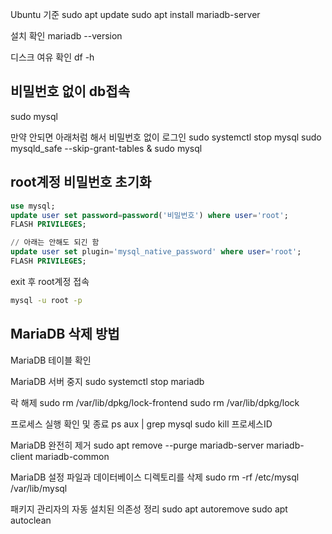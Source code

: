 Ubuntu 기준
sudo apt update
sudo apt install mariadb-server

설치 확인
mariadb --version

디스크 여유 확인
df -h

## 비밀번호 없이 db접속

sudo mysql

만약 안되면 아래처럼 해서 비밀번호 없이 로그인
sudo systemctl stop mysql
sudo mysqld_safe --skip-grant-tables &
sudo mysql

## root계정 비밀번호 초기화

```sql
use mysql;
update user set password=password('비밀번호') where user='root';
FLASH PRIVILEGES;

// 아래는 안해도 되긴 함
update user set plugin='mysql_native_password' where user='root';
FLASH PRIVILEGES;
```

exit 후 root계정 접속

```bash
mysql -u root -p
```

## MariaDB 삭제 방법

MariaDB 테이블 확인

MariaDB 서버 중지
sudo systemctl stop mariadb

락 해제
sudo rm /var/lib/dpkg/lock-frontend
sudo rm /var/lib/dpkg/lock

프로세스 실행 확인 및 종료
ps aux | grep mysql
sudo kill 프로세스ID

MariaDB 완전히 제거
sudo apt remove --purge mariadb-server mariadb-client mariadb-common

MariaDB 설정 파일과 데이터베이스 디렉토리를 삭제
sudo rm -rf /etc/mysql /var/lib/mysql

패키지 관리자의 자동 설치된 의존성 정리
sudo apt autoremove
sudo apt autoclean



